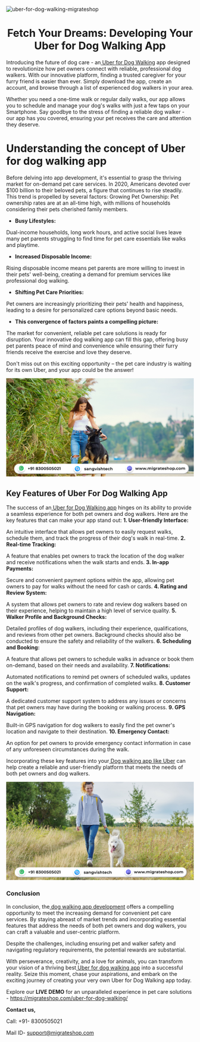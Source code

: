 
![uber-for-dog-walking-migrateshop](https://github.com/migrateshop/multivendor-marketplace/assets/77200601/fb981ac1-8594-4b32-b7dd-a858a1e585c8)


<h1 align="center"> Fetch Your Dreams: Developing Your Uber for Dog Walking App </h1> 


Introducing the future of dog care - an[ Uber for Dog Walking](https://migrateshop.com/uber-for-dog-walking/) app designed to revolutionize how pet owners connect with reliable, professional dog walkers. With our innovative platform, finding a trusted caregiver for your furry friend is easier than ever. Simply download the app, create an account, and browse through a list of experienced dog walkers in your area. 

Whether you need a one-time walk or regular daily walks, our app allows you to schedule and manage your dog's walks with just a few taps on your Smartphone. Say goodbye to the stress of finding a reliable dog walker - our app has you covered, ensuring your pet receives the care and attention they deserve.

# Understanding the concept of Uber for dog walking app
Before delving into app development, it's essential to grasp the thriving market for on-demand pet care services. In 2020, Americans devoted over $100 billion to their beloved pets, a figure that continues to rise steadily. This trend is propelled by several factors:
Growing Pet Ownership: Pet ownership rates are at an all-time high, with millions of households considering their pets cherished family members.

* **Busy Lifestyles:** 

Dual-income households, long work hours, and active social lives leave many pet parents struggling to find time for pet care essentials like walks and playtime.
* **Increased Disposable Income:** 

Rising disposable income means pet parents are more willing to invest in their pets' well-being, creating a demand for premium services like professional dog walking.
* **Shifting Pet Care Priorities:** 

Pet owners are increasingly prioritizing their pets' health and happiness, leading to a desire for personalized care options beyond basic needs.
* **This convergence of factors paints a compelling picture:** 

The market for convenient, reliable pet care solutions is ready for disruption. Your innovative dog walking app can fill this gap, offering busy pet parents peace of mind and convenience while ensuring their furry friends receive the exercise and love they deserve. 

Don't miss out on this exciting opportunity – the pet care industry is waiting for its own Uber, and your app could be the answer!

<div class="Box-sc-g0xbh4-0 iIZCet"><img alt=“uberfordogwalkingapp.png" src="https://github.com/migrateshop/uber-for-dog-walking/blob/main/images/uber-for-dog-walking-app.png" data-hpc="true" class="Box-sc-g0xbh4-0 kzRgrI"></div>

## Key Features of Uber For Dog Walking App
The success of an[ Uber for Dog Walking app](https://migrateshop.com/uber-for-dog-walking/) hinges on its ability to provide a seamless experience for both pet owners and dog walkers. Here are the key features that can make your app stand out:
**1. User-friendly Interface:** 

An intuitive interface that allows pet owners to easily request walks, schedule them, and track the progress of their dog's walk in real-time.
**2. Real-time Tracking:** 

A feature that enables pet owners to track the location of the dog walker and receive notifications when the walk starts and ends.
**3. In-app Payments:** 

Secure and convenient payment options within the app, allowing pet owners to pay for walks without the need for cash or cards.
**4. Rating and Review System:** 

A system that allows pet owners to rate and review dog walkers based on their experience, helping to maintain a high level of service quality.
**5. Walker Profile and Background Checks:** 

Detailed profiles of dog walkers, including their experience, qualifications, and reviews from other pet owners. Background checks should also be conducted to ensure the safety and reliability of the walkers.
**6. Scheduling and Booking:** 

A feature that allows pet owners to schedule walks in advance or book them on-demand, based on their needs and availability.
**7. Notifications:** 

Automated notifications to remind pet owners of scheduled walks, updates on the walk's progress, and confirmation of completed walks.
**8. Customer Support:** 

A dedicated customer support system to address any issues or concerns that pet owners may have during the booking or walking process.
**9. GPS Navigation:** 

Built-in GPS navigation for dog walkers to easily find the pet owner's location and navigate to their destination.
**10. Emergency Contact:** 

An option for pet owners to provide emergency contact information in case of any unforeseen circumstances during the walk.

Incorporating these key features into your[ Dog walking app like Uber](https://migrateshop.com/uber-for-dog-walking/) can help create a reliable and user-friendly platform that meets the needs of both pet owners and dog walkers.

<div class="Box-sc-g0xbh4-0 iIZCet"><img alt=“uberfordogwalkingapp.png" src="https://github.com/migrateshop/uber-for-dog-walking/blob/main/images/uber-for-dogwalking-app-development.png" data-hpc="true" class="Box-sc-g0xbh4-0 kzRgrI"></div>

### Conclusion
In conclusion, the[ dog walking app development](https://migrateshop.com/uber-for-dog-walking/) offers a compelling opportunity to meet the increasing demand for convenient pet care services. By staying abreast of market trends and incorporating essential features that address the needs of both pet owners and dog walkers, you can craft a valuable and user-centric platform. 

Despite the challenges, including ensuring pet and walker safety and navigating regulatory requirements, the potential rewards are substantial.

 With perseverance, creativity, and a love for animals, you can transform your vision of a thriving best[ Uber for dog walking app](https://migrateshop.com/uber-for-dog-walking/) into a successful reality. Seize this moment, chase your aspirations, and embark on the exciting journey of creating your very own Uber for Dog Walking app today.

Explore our **LIVE DEMO** for an unparalleled experience in pet care solutions - https://migrateshop.com/uber-for-dog-walking/ 


**Contact us,**

Call: +91- 8300505021

Mail ID- support@migrateshop.com
